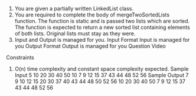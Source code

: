 1. You are given a partially written LinkedList class.
2. You are required to complete the body of mergeTwoSortedLists function. The function is static and is passed two lists which are sorted. The function is expected to return a new sorted list containing elements of both lists. Original lists must stay as they were.
3. Input and Output is managed for you.
   Input Format
   Input is managed for you
   Output Format
   Output is managed for you
   Question Video

Constraints

1. O(n) time complexity and constant space complexity expected.
   Sample Input
   5
   10 20 30 40 50
   10
   7 9 12 15 37 43 44 48 52 56
   Sample Output
   7 9 10 12 15 20 30 37 40 43 44 48 50 52 56
   10 20 30 40 50
   7 9 12 15 37 43 44 48 52 56
